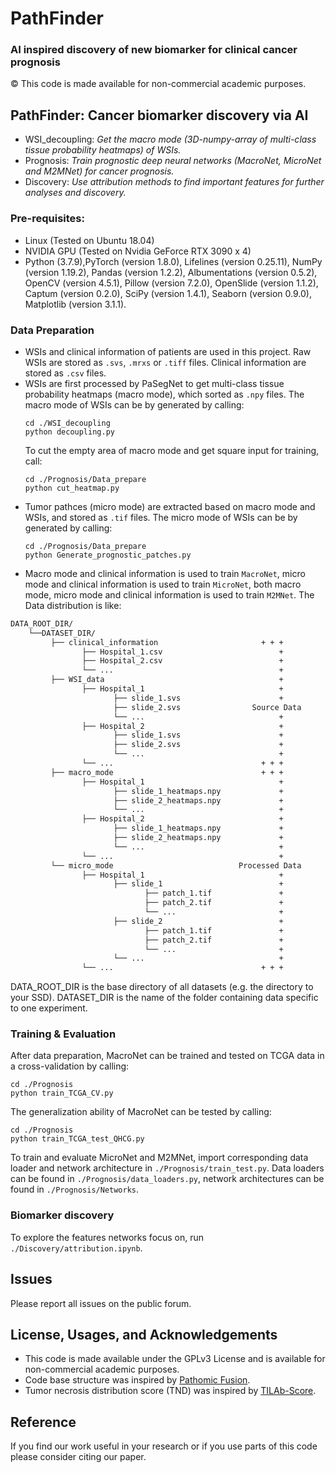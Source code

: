 # PathFinder
### AI inspired discovery of new biomarker for clinical cancer prognosis
© This code is made available for non-commercial academic purposes. 


## PathFinder: Cancer biomarker discovery via AI
* WSI_decoupling: *Get the macro mode (3D-numpy-array of multi-class tissue probability heatmaps) of WSIs.*
* Prognosis: *Train prognostic deep neural networks (MacroNet, MicroNet and M2MNet) for cancer prognosis.*
* Discovery: *Use attribution methods to find important features for further analyses and discovery.*

### Pre-requisites:
* Linux (Tested on Ubuntu 18.04)
* NVIDIA GPU (Tested on Nvidia GeForce RTX 3090 x 4)
* Python (3.7.9),PyTorch (version 1.8.0), Lifelines (version 0.25.11), NumPy (version 1.19.2), Pandas (version 1.2.2), Albumentations (version 0.5.2), OpenCV (version 4.5.1), Pillow (version 7.2.0), OpenSlide (version 1.1.2), Captum (version 0.2.0), SciPy (version 1.4.1), Seaborn (version 0.9.0), Matplotlib (version 3.1.1).

### Data Preparation
* WSIs and clinical information of patients are used in this project. Raw WSIs are stored as ```.svs```, ```.mrxs``` or ```.tiff``` files. Clinical information are stored as ```.csv``` files. 
* WSIs are first processed by PaSegNet to get multi-class tissue probability heatmaps (macro mode), which sorted as ```.npy``` files.
The macro mode of WSIs can be by generated by calling:
    ``` shell
    cd ./WSI_decoupling
    python decoupling.py
    ```
    To cut the empty area of macro mode and get square input for training, call:
    ``` shell
    cd ./Prognosis/Data_prepare
    python cut_heatmap.py
    ```
* Tumor pathces (micro mode) are extracted based on macro mode and WSIs, and stored as ```.tif``` files. 
The micro mode of WSIs can be by generated by calling:
    ``` shell
    cd ./Prognosis/Data_prepare
    python Generate_prognostic_patches.py
    ```
* Macro mode and clinical information is used to train ```MacroNet```, micro mode and clinical information is used to train ```MicroNet```, both macro mode, micro mode and clinical information is used to train ```M2MNet```. 
The Data distribution is like:
```bash
DATA_ROOT_DIR/
    └──DATASET_DIR/
         ├── clinical_information                       + + + 
                ├── Hospital_1.csv                          +
                ├── Hospital_2.csv                          +
                └── ...                                     +
         ├── WSI_data                                       +
                ├── Hospital_1                              +
                       ├── slide_1.svs                      +
                       ├── slide_2.svs                Source Data
                       └── ...                              +
                ├── Hospital_2                              +
                       ├── slide_1.svs                      +
                       ├── slide_2.svs                      +
                       └── ...                              +
                └── ...                                 + + +
         ├── macro_mode                                 + + +
                ├── Hospital_1                              +
                       ├── slide_1_heatmaps.npy             +
                       ├── slide_2_heatmaps.npy             +
                       └── ...                              +
                ├── Hospital_2                              +
                       ├── slide_1_heatmaps.npy             +
                       ├── slide_2_heatmaps.npy             +
                       └── ...                              +
                └── ...                                     +
         └── micro_mode                            Processed Data
                ├── Hospital_1                              +
                       ├── slide_1                          +
                              ├── patch_1.tif               +
                              ├── patch_2.tif               +
                              └── ...                       +
                       ├── slide_2                          +
                              ├── patch_1.tif               +
                              ├── patch_2.tif               +
                              └── ...                       +
                       └── ...                              +
                └── ...                                 + + +             
```
DATA_ROOT_DIR is the base directory of all datasets (e.g. the directory to your SSD). DATASET_DIR is the name of the folder containing data specific to one experiment.


### Training & Evaluation
After data preparation, MacroNet can be trained and tested on TCGA data in a cross-validation by calling:
``` shell
cd ./Prognosis
python train_TCGA_CV.py
```
The generalization ability of MacroNet can be tested by calling:
``` shell
cd ./Prognosis
python train_TCGA_test_QHCG.py
```
To train and evaluate MicroNet and M2MNet, import corresponding data loader and network architecture in ```./Prognosis/train_test.py```. Data loaders can be found in ```./Prognosis/data_loaders.py```, network architectures can be found in ```./Prognosis/Networks```.


### Biomarker discovery
To explore the features networks focus on, run ```./Discovery/attribution.ipynb```.


## Issues
Please report all issues on the public forum.


## License, Usages, and Acknowledgements
- This code is made available under the GPLv3 License and is available for non-commercial academic purposes. 
- Code base structure was inspired by [Pathomic Fusion](https://github.com/mahmoodlab/PathomicFusion).
- Tumor necrosis distribution score (TND) was inspired by [TILAb-Score](https://github.com/TissueImageAnalytics/TILAb-Score).

## Reference
If you find our work useful in your research or if you use parts of this code please consider citing our paper.
